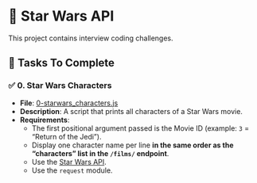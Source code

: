 # 🌟 Star Wars API

This project contains interview coding challenges.

## 📝 Tasks To Complete

### ✅ 0. Star Wars Characters
- **File**: [0-starwars_characters.js](0-starwars_characters.js)
- **Description**: A script that prints all characters of a Star Wars movie.
- **Requirements**:
  - The first positional argument passed is the Movie ID (example: `3` = “Return of the Jedi”).
  - Display one character name per line **in the same order as the “characters” list in the `/films/` endpoint**.
  - Use the [Star Wars API](https://swapi-api.hbtn.io/).
  - Use the `request` module.

